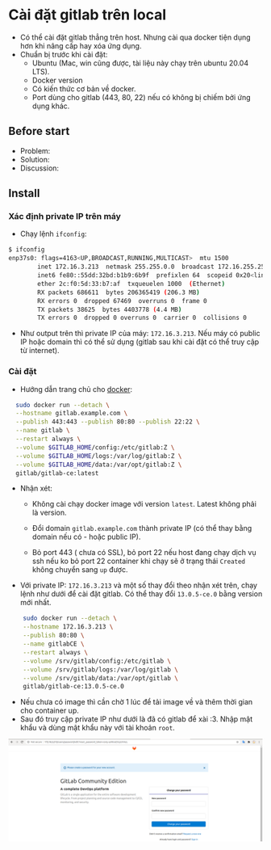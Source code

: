 # Cài đặt gitlab trên local

- Có thể cài đặt gitlab thẳng trên host. Nhưng cài qua docker tiện dụng hơn khi nâng cấp hay xóa ứng dụng.
- Chuẩn bị trước khi cài đặt:
  - Ubuntu (Mac, win cũng được, tài liệu này chạy trên ubuntu 20.04 LTS).
  - Docker version
  - Có kiến thức cơ bản về docker.
  - Port dùng cho gitlab (443, 80, 22) nếu có không bị chiếm bởi ứng dụng khác.

## Before start

- Problem:
- Solution:
- Discussion:

## Install

### Xác định private IP trên máy

- Chạy lệnh `ifconfig`:

```sh
$ ifconfig
enp37s0: flags=4163<UP,BROADCAST,RUNNING,MULTICAST>  mtu 1500
        inet 172.16.3.213  netmask 255.255.0.0  broadcast 172.16.255.255
        inet6 fe80::55dd:32bd:b1b9:6b9f  prefixlen 64  scopeid 0x20<link>
        ether 2c:f0:5d:33:b7:af  txqueuelen 1000  (Ethernet)
        RX packets 686611  bytes 206365419 (206.3 MB)
        RX errors 0  dropped 67469  overruns 0  frame 0
        TX packets 38625  bytes 4403778 (4.4 MB)
        TX errors 0  dropped 0 overruns 0  carrier 0  collisions 0
```

- Như output trên thì private IP của máy: `172.16.3.213`. Nếu máy có public IP hoặc domain thì có thể sử dụng (gitlab sau khi cài đặt có thể truy cập từ internet).

### Cài đặt

- Hướng dẫn trang chủ cho [docker](https://docs.gitlab.com/omnibus/docker/):

```sh
  sudo docker run --detach \
  --hostname gitlab.example.com \
  --publish 443:443 --publish 80:80 --publish 22:22 \
  --name gitlab \
  --restart always \
  --volume $GITLAB_HOME/config:/etc/gitlab:Z \
  --volume $GITLAB_HOME/logs:/var/log/gitlab:Z \
  --volume $GITLAB_HOME/data:/var/opt/gitlab:Z \
  gitlab/gitlab-ce:latest
```

- Nhận xét:

  - Không cài chạy docker image với version `latest`. Latest không phải là version.

  - Đổi domain `gitlab.example.com` thành private IP (có thể thay bằng domain nếu có - hoặc public IP).

  - Bỏ port 443 ( chưa có SSL), bỏ port 22 nếu host đang chạy dịch vụ ssh nếu ko bỏ port 22 container khi chạy sẽ ở trạng thái `Created` không chuyển sang `up` được.

- Với private IP: `172.16.3.213` và một số thay đổi theo nhận xét trên, chạy lệnh như dưới để cài đặt gitlab. Có thể thay đổi `13.0.5-ce.0` bằng version mới nhất.

```sh
    sudo docker run --detach \
    --hostname 172.16.3.213 \
    --publish 80:80 \
    --name gitlabCE \
    --restart always \
    --volume /srv/gitlab/config:/etc/gitlab \
    --volume /srv/gitlab/logs:/var/log/gitlab \
    --volume /srv/gitlab/data:/var/opt/gitlab \
    gitlab/gitlab-ce:13.0.5-ce.0
```

- Nếu chưa có image thì cần chờ 1 lúc để tải image về và thêm thời gian cho container up.
- Sau đó truy cập private IP như dưới là đã có gitlab để xài :3. Nhập mật khẩu và dùng mật khẩu này với tài khoản `root`.

![reset-password-screen](../../images/20200717-gitlab-reset-password-screen.png)
